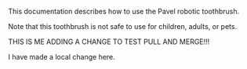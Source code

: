 This documentation describes how to use the Pavel robotic
toothbrush.

Note that this toothbrush is not safe to use for children,
adults, or pets.

THIS IS ME ADDING A CHANGE TO TEST PULL AND MERGE!!!


I have made a local change here.